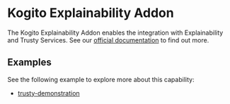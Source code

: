 # Kogito Explainability Addon

The Kogito Explainability Addon enables the integration with Explainability and Trusty Services. See 
our [official documentation](https://docs.jboss.org/kogito/release/latest/html_single/#con-trusty-service_kogito-configuring)
to find out more.

## Examples

See the following example to explore more about this capability:

- [trusty-demonstration](https://github.com/kiegroup/kogito-examples/tree/stable/trusty-demonstration)
